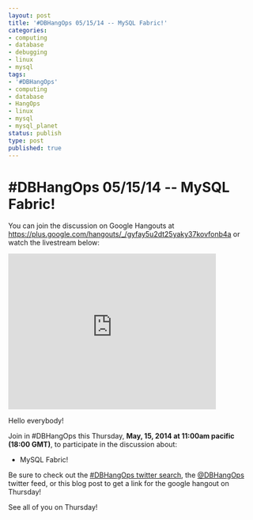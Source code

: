 ```yaml
---
layout: post
title: '#DBHangOps 05/15/14 -- MySQL Fabric!'
categories:
- computing
- database
- debugging
- linux
- mysql
tags:
- '#DBHangOps'
- computing
- database
- HangOps
- linux
- mysql
- mysql_planet
status: publish
type: post
published: true
---
```

\#DBHangOps 05/15/14 -- MySQL Fabric!
=========================================================

You can join the discussion on Google Hangouts at https://plus.google.com/hangouts/_/gyfay5u2dt25yaky37kovfonb4a or watch the livestream below:

<iframe width="420" height="315" src="http://www.youtube.com/embed/-zoVsQKkSO4" frameborder="0" allowfullscreen></iframe>

Hello everybody!

Join in \#DBHangOps this Thursday, **May, 15, 2014 at 11:00am pacific (18:00 GMT)**, to participate in the discussion about:

* MySQL Fabric!

Be sure to check out the [\#DBHangOps twitter search](https://twitter.com/search/realtime?q=%23DBHangOps), the [@DBHangOps](https://twitter.com/dbhangops) twitter feed, or this blog post to get a link for the google hangout on Thursday!

See all of you on Thursday!
